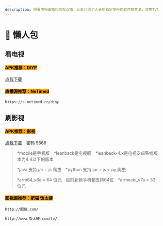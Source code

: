 ```yaml
---
description: 想看电视直播和影视点播，此处介绍个人长期稳定使用的软件和方法，聚焦TV版。
---
```


# 🚩 懒人包

## 看电视

#### <mark style="background-color:orange;">APK推荐：DIYP</mark>

[点我下载](https://www.right.com.cn/forum/thread-8280295-1-1.html)

#### <mark style="background-color:orange;">直播源推荐：NeTimed</mark>

```
https://s.netimed.cn/diyp
```

## 刷影视

#### <mark style="background-color:orange;">APK推荐：影视</mark>

[点我下载](https://fatcat2023.lanzoum.com/b04drxm4j)　密码 5569

> \*mobile是手机版　\*leanback是电视版　\*leanback-4.x是电视安卓系统版本为4.4以下的版本
>
> \*java 支持 jar + js 爬虫　\*python 支持 jar + js + py 爬虫
>
> \*arm64\_v8a = 64 位元　目前新款手机都支持64位　\*armeabi\_v7a = 32 位元

#### <mark style="background-color:orange;">影视源推荐：肥猫 饭太硬</mark>

```
http://肥猫.com/
```

```
http://www.饭太硬.com/tv/
```
